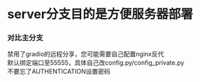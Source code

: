 # server分支目的是方便服务器部署
### 对比主分支
禁用了gradio的远程分享，您可能需要自己配置nginx反代  
默认绑定端口至55555，具体自己改config.py/config_private.py  
不要忘了AUTHENTICATION设置密码  
